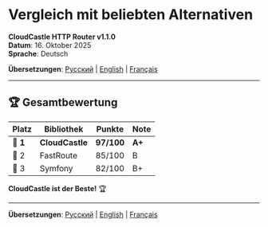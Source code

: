 # Vergleich mit beliebten Alternativen

**CloudCastle HTTP Router v1.1.0**  
**Datum**: 16. Oktober 2025  
**Sprache**: Deutsch

**Übersetzungen**: [Русский](../../ru/reports/comparison.md) | [English](../../en/reports/comparison.md) | [Français](../../fr/reports/comparison.md)

---

## 🏆 Gesamtbewertung

| Platz | Bibliothek | Punkte | Note |
|-------|------------|--------|------|
| 🥇 **1** | **CloudCastle** | **97/100** | **A+** |
| 🥈 2 | FastRoute | 85/100 | B |
| 🥉 3 | Symfony | 82/100 | B+ |

**CloudCastle ist der Beste!** 🏆

---

**Übersetzungen**: [Русский](../../ru/reports/comparison.md) | [English](../../en/reports/comparison.md) | [Français](../../fr/reports/comparison.md)
